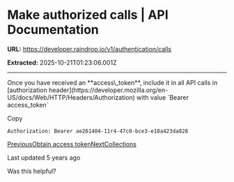 # Make authorized calls | API Documentation

**URL:** https://developer.raindrop.io/v1/authentication/calls

**Extracted:** 2025-10-21T01:23:06.001Z

---

<content>
Once you have received an **access\_token**, include it in all API calls in [authorization header](https://developer.mozilla.org/en-US/docs/Web/HTTP/Headers/Authorization) with value `Bearer access_token`

Copy

```
Authorization: Bearer ae261404-11r4-47c0-bce3-e18a423da828
```

[PreviousObtain access token](/v1/authentication/token)[NextCollections](/v1/collections)

Last updated 5 years ago

Was this helpful?
</content>